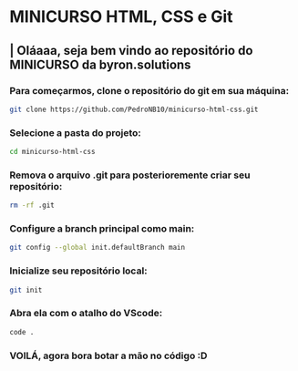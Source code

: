 # MINICURSO HTML, CSS e Git

## | Oláaaa, seja bem vindo ao repositório do MINICURSO da byron.solutions

### Para começarmos, clone o repositório do git em sua máquina:

```bash
git clone https://github.com/PedroNB10/minicurso-html-css.git
```

### Selecione a pasta do projeto:

```bash
cd minicurso-html-css
```


### Remova o arquivo .git para posterioremente criar seu repositório:

```bash
rm -rf .git
```

### Configure a branch principal como main:

```bash
git config --global init.defaultBranch main
```


### Inicialize seu repositório local:

```bash
git init
```


### Abra ela com o atalho do VScode:

```bash
code .
```


### VOILÁ, agora bora botar a mão no código :D
